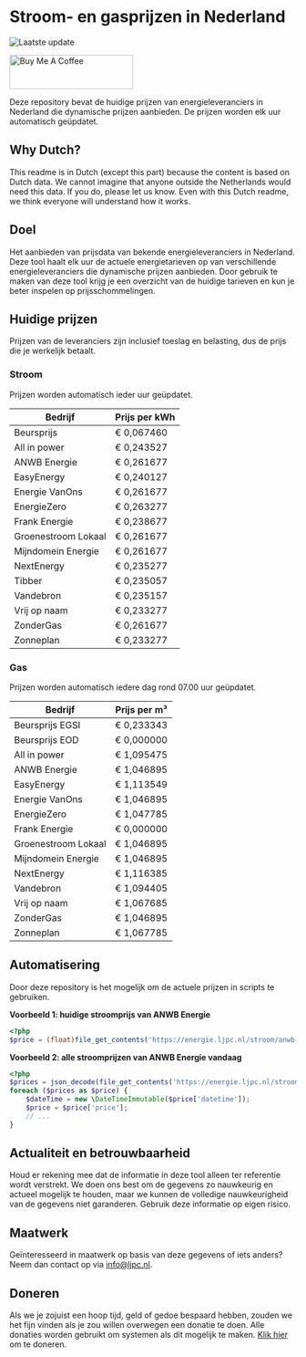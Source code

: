 # Stroom- en gasprijzen in Nederland

![Laatste update](https://img.shields.io/badge/laatste%20update-2024--02--22%2011%3A00%20CET-brightgreen)

<a href="https://www.buymeacoffee.com/Lars-" target="_blank"><img src="https://cdn.buymeacoffee.com/buttons/v2/default-orange.png" alt="Buy Me A Coffee" height="60" style="height: 60px !important;width: 217px !important;" ></a>

Deze repository bevat de huidige prijzen van energieleveranciers in Nederland die dynamische prijzen aanbieden. De prijzen worden elk uur automatisch geüpdatet.

## Why Dutch?

This readme is in Dutch (except this part) because the content is based on Dutch data. We cannot imagine that anyone outside the Netherlands would need this data. If you do, please let us know. Even with this Dutch readme, we think
everyone will understand how it works.

## Doel

Het aanbieden van prijsdata van bekende energieleveranciers in Nederland. Deze tool haalt elk uur de actuele energietarieven op van verschillende energieleveranciers die dynamische prijzen aanbieden. Door gebruik te maken van deze tool
krijg je een overzicht van de huidige tarieven en kun je beter inspelen op prijsschommelingen.

## Huidige prijzen

Prijzen van de leveranciers zijn inclusief toeslag en belasting, dus de prijs die je werkelijk betaalt.

### Stroom

Prijzen worden automatisch ieder uur geüpdatet.

 Bedrijf | Prijs per kWh 
---------|---------------
Beursprijs | € 0,067460
All in power | € 0,243527
ANWB Energie | € 0,261677
EasyEnergy | € 0,240127
Energie VanOns | € 0,261677
EnergieZero | € 0,263277
Frank Energie | € 0,238677
Groenestroom Lokaal | € 0,261677
Mijndomein Energie | € 0,261677
NextEnergy | € 0,235277
Tibber | € 0,235057
Vandebron | € 0,235157
Vrij op naam | € 0,233277
ZonderGas | € 0,261677
Zonneplan | € 0,233277


### Gas

Prijzen worden automatisch iedere dag rond 07.00 uur geüpdatet.

 Bedrijf | Prijs per m³ 
---------|--------------
Beursprijs EGSI | € 0,233343
Beursprijs EOD | € 0,000000
All in power | € 1,095475
ANWB Energie | € 1,046895
EasyEnergy | € 1,113549
Energie VanOns | € 1,046895
EnergieZero | € 1,047785
Frank Energie | € 0,000000
Groenestroom Lokaal | € 1,046895
Mijndomein Energie | € 1,046895
NextEnergy | € 1,116385
Vandebron | € 1,094405
Vrij op naam | € 1,067685
ZonderGas | € 1,046895
Zonneplan | € 1,067785


## Automatisering

Door deze repository is het mogelijk om de actuele prijzen in scripts te gebruiken.

**Voorbeeld 1: huidige stroomprijs van ANWB Energie**

```php
<?php
$price = (float)file_get_contents('https://energie.ljpc.nl/stroom/anwb-energie-nu.txt');

```

**Voorbeeld 2: alle stroomprijzen van ANWB Energie vandaag**

```php
<?php
$prices = json_decode(file_get_contents('https://energie.ljpc.nl/stroom/all-in-power-vandaag.json'),true);
foreach ($prices as $price) {
    $dateTime = new \DateTimeImmutable($price['datetime']);
    $price = $price['price'];
    // ...
}
```

## Actualiteit en betrouwbaarheid

Houd er rekening mee dat de informatie in deze tool alleen ter referentie wordt verstrekt. We doen ons best om de gegevens zo nauwkeurig en actueel mogelijk te houden, maar we kunnen de volledige nauwkeurigheid van de gegevens niet
garanderen. Gebruik deze informatie op eigen risico.

## Maatwerk

Geïnteresseerd in maatwerk op basis van deze gegevens of iets anders? Neem dan contact op
via [info@ljpc.nl](mailto:info@ljpc.nl?subject=Energie%20prijzen).

## Doneren

Als we je zojuist een hoop tijd, geld of gedoe bespaard hebben, zouden we het fijn vinden als je zou willen overwegen een
donatie te doen. Alle donaties worden gebruikt om systemen als dit mogelijk te
maken. [Klik hier](https://www.buymeacoffee.com/Lars-) om te doneren.
